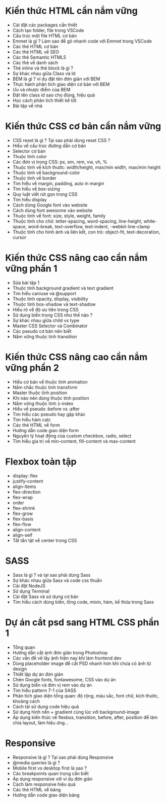# Kiến thức HTML cần nắm vững

- Cài đặt các packages cần thiết
- Cách tạo folder, file trong VSCode
- Cấu trúc một file HTML cơ bản
- Emmet là gì ? Làm sao để gõ nhanh code với Emmet trong VSCode
- Các thẻ HTML cơ bản
- Các thẻ HTML về SEO
- Các thẻ Semantic HTML5
- Các thẻ về danh sách
- Thẻ inline và thẻ block là gì ?
- Sự khác nhau giữa Class và Id
- BEM là gì ? ví dụ đặt tên đơn giản với BEM
- Thực hành phân tích giao diện cơ bản với BEM
- Ưu và nhược điểm của BEM
- Đặt tên class id sao cho đúng, hiệu quả
- Học cách phân tích thiết kế tốt
- Bài tập về nhà

# Kiến thức CSS cơ bản cần nắm vững

- CSS reset là gì ? Tại sao phải dùng reset CSS ?
- Hiểu về cấu trúc đường dẫn cơ bản
- Selector cơ bản
- Thuộc tính color
- Các đơn vị trong CSS: px, em, rem, vw, vh, %
- Thuộc tính về kích thước: width/height, max/min width, max/min height
- Thuộc tính về background-color
- Thuộc tính về border
- Tìm hiểu về margin, padding, auto in margin
- Tìm hiểu về box-sizing
- Quy luật viết rút gọn trong CSS
- Tìm hiểu display
- Cách dùng Google font vào website
- Cách dùng font awesome vào website
- Thuộc tính về font: size, style, weight, family
- Thuộc tính cho chữ: letter-spacing, word-spacing, line-height, white-space, word-break, text-overflow, text-indent, -webkit-line-clamp
- Thuộc tính cho hình ảnh và liên kết, con trỏ: object-fit, text-decoration, cursor

# Kiến thức CSS nâng cao cần nắm vững phần 1

- Sửa bài tập 1
- Thuộc tính background gradient và text gradient
- Tìm hiểu caniuse và @support
- Thuộc tính opacity, display, visibility
- Thuộc tính box-shadow và text-shadow
- Hiểu rõ về độ ưu tiên trong CSS
- Sử dụng biến trong CSS như thế nào ?
- Sự khác nhau giữa child vs type
- Master CSS Selector và Combinator
- Các pseudo cơ bản nên biết
- Nắm vững thuộc tính transition

# Kiến thức CSS nâng cao cần nắm vững phần 2

- Hiểu cơ bản về thuộc tính animation
- Nắm chắc thuộc tính transform
- Master thuộc tính position
- Khi nào nên dùng thuộc tính position
- Nắm vững thuộc tính z-index
- Hiểu về pseudo :before vs :after
- Tìm hiểu các pseudo hay gặp khác
- Tìm hiểu hàm calc
- Các thẻ HTML về form
- Hướng dẫn code giao diện form
- Nguyên lý hoạt động của custom checkbox, radio, select
- Tìm hiểu gía trị về min-content, fill-content và max-content

# Flexbox toàn tập

- display: flex
- justify-content
- align-items
- flex-direction
- flex-wrap
- order
- flex-shrink
- flex-grow
- flex-basis
- flex-flow
- align-content
- align-self
- Tất tần tật về center trong CSS

# SASS

- Sass là gì ? và tại sao phải dùng Sass
- Sự khác nhau giữa Sass và code css thuần
- Cài đặt NodeJS
- Sử dụng Terminal
- Cài đặt Sass và sử dụng cơ bản
- Tìm hiểu cách dùng biến, lồng code, mixin, hàm, kế thừa trong Sass

# Dự án cắt psd sang HTML CSS phần 1

- Tổng quan
- Hướng dẫn cắt ảnh đơn giản trong Photoshop
- Các vấn đề về lấy ảnh hiện nay khi làm frontend dev
- Dùng placeholder image để cắt PSD nhanh hơn khi chưa có ảnh từ design
- Thiết lập dự án đơn giản
- Chèn Google fonts, fontawesome, CSS vào dự án
- Sử dụng biến và đơn vị rem vào dự án
- Tìm hiểu pattern 7-1 của SASS
- Phân tích giao diện tổng quan: độ rộng, màu sắc, font chữ, kích thước, khoảng cách
- Cách tái sử dụng code hiệu quả
- Sử dụng hình nền + gradient cùng lúc với background-image
- Áp dụng kiến thức về flexbox, transition, before, after, position để làm chia layout, làm hiệu ứng...

# Responsive

- Responsive là gì ? Tại sao phải dùng Responsive
- @media queries là gì ?
- Mobile first vs desktop first là sao ?
- Các breakpoints quan trọng cần biết
- Áp dụng responsive với ví dụ đơn giản
- Cách làm responsive hiệu quả
- Các thẻ HTML về bảng
- Hướng dẫn code giao diện bảng

